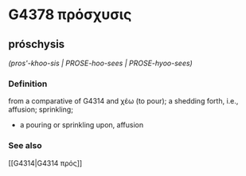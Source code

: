 # G4378 πρόσχυσις

## próschysis

_(pros'-khoo-sis | PROSE-hoo-sees | PROSE-hyoo-sees)_

### Definition

from a comparative of G4314 and χέω (to pour); a shedding forth, i.e., affusion; sprinkling; 

- a pouring or sprinkling upon, affusion

### See also

[[G4314|G4314 πρός]]
